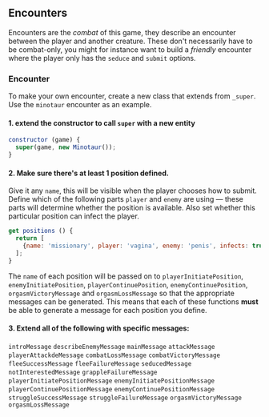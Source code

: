 ## Encounters

Encounters are the _combat_ of this game, they describe an encounter between the player and another creature. These don't necessarily have to be combat-only, you might for instance want to build a _friendly_ encounter where the player only has the `seduce` and `submit` options.

### Encounter

To make your own encounter, create a new class that extends from `_super`. Use the `minotaur` encounter as an example.

#### 1. extend the constructor to call `super` with a new entity
```js
constructor (game) {
  super(game, new Minotaur());
}
```

#### 2. Make sure there's at least 1 position defined.
Give it any `name`, this will be visible when the player chooses how to submit. Define which of the following parts `player` and `enemy` are using — these parts will determine whether the position is available. Also set whether this particular position can infect the player.
```js
get positions () {
  return [
    {name: 'missionary', player: 'vagina', enemy: 'penis', infects: true}
  ];
}
```

The `name` of each position will be passed on to `playerInitiatePosition`, `enemyInitiatePosition`, `playerContinuePosition`, `enemyContinuePosition`, `orgasmVictoryMessage` and `orgasmLossMessage` so that the appropriate messages can be generated. This means that each of these functions **must** be able to generate a message for each position you define.

#### 3. Extend all of the following with specific messages:
`introMessage` `describeEnemyMessage` `mainMessage` `attackMessage` `playerAttackdeMessage` `combatLossMessage` `combatVictoryMessage` `fleeSuccessMessage` `fleeFailureMessage` `seducedMessage` `notInterestedMessage` `grappleFailureMessage` `playerInitiatePositionMessage` `enemyInitiatePositionMessage` `playerContinuePositionMessage` `enemyContinuePositionMessage` `struggleSuccessMessage` `struggleFailureMessage` `orgasmVictoryMessage` `orgasmLossMessage`